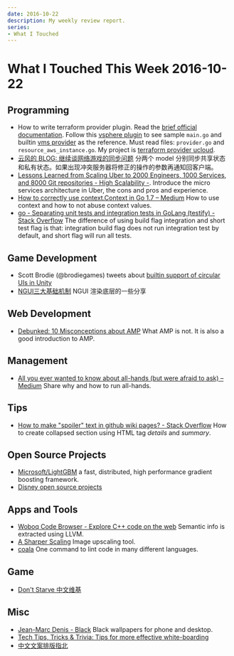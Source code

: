 ```yaml
---
date: 2016-10-22
description: My weekly review report.
series:
- What I Touched
---
```


# What I Touched This Week 2016-10-22


## Programming

* How to write terraform provider plugin. Read the [brief official documentation][1]. Follow this [vsphere plugin][2] to see sample `main.go` and builtin [vms provider][3] as the reference. Must read files: `provider.go` and `resource_aws_instance.go`. My project is [terraform provider ucloud][4].
* [云风的 BLOG: 继续谈网络游戏的同步问题][5] 分两个 model 分别同步共享状态和私有状态。如果出现冲突服务器将修正的操作的参数再通知回客户端。
* [Lessons Learned from Scaling Uber to 2000 Engineers, 1000 Services, and 8000 Git repositories - High Scalability -][6]. Introduce the micro services architecture in Uber, the cons and pros and experience.
* [How to correctly use context.Context in Go 1.7 – Medium][7] How to use context and how to not abuse context values.
* [go - Separating unit tests and integration tests in GoLang (testify) - Stack Overflow][8] The difference of using build flag integration and short test flag is that: integration build flag does not run integration test by default, and short flag will run all tests.

## Game Development

* Scott Brodie (@brodiegames) tweets about [builtin support of circular UIs in Unity][9]
* [NGUI三大基础机制][10] NGUI 渲染底层的一些分享

<!--more-->

## Web Development

* [Debunked: 10 Misconceptions about AMP][11] What AMP is not. It is also a good introduction to AMP.

## Management

* [All you ever wanted to know about all-hands (but were afraid to ask) – Medium][12] Share why and how to run all-hands.

## Tips

* [How to make "spoiler" text in github wiki pages? - Stack Overflow][13] How to create collapsed section using HTML tag *details* and *summary*.

## Open Source Projects

* [Microsoft/LightGBM][14] a fast, distributed, high performance gradient boosting framework.
* [Disney open source projects][15]

## Apps and Tools

* [Woboq Code Browser - Explore C\++ code on the web][16] Semantic info is extracted using LLVM.
* [A Sharper Scaling][17] Image upscaling tool.
* [coala][18] One command to lint code in many different languages.

## Game

* [Don't Starve 中文维基][19]

## Misc

* [Jean-Marc Denis - Black][20] Black wallpapers for phone and desktop.
* [Tech Tips, Tricks & Trivia: Tips for more effective white-boarding][21]
* [中文文案排版指北][22]

[1]:    https://www.terraform.io/docs/plugins/
[2]:    https://github.com/rakutentech/terraform-provider-vsphere
[3]:    https://github.com/hashicorp/terraform-provider-aws
[4]:    https://github.com/3pjgames/terraform-provider-ucloud
[5]:    http://blog.codingnow.com/2016/10/gamesync.html
[6]:    http://highscalability.com/blog/2016/10/12/lessons-learned-from-scaling-uber-to-2000-engineers-1000-ser.html
[7]:    https://medium.com/@cep21/how-to-correctly-use-context-context-in-go-1-7-8f2c0fafdf39#.pmk4vjiow
[8]:    http://stackoverflow.com/a/28007631/667158
[9]:    https://twitter.com/brodiegames/status/786041246321999873
[10]:   http://mp.weixin.qq.com/s?__biz=MzA4MDc5OTg5MA==&mid=2650586822&idx=4&sn=cca55822c77793d8aa093cfed8ea7ab5&chksm=8796af3bb0e1262dfc24fb4ed354f498e502d2dd98e7bb75d56564059ceab717b111cc1018af&scene=0#wechat_redirect
[11]:   https://paulbakaus.com/2016/10/13/debunked-10-misconceptions-about-amp/
[12]:   https://medium.com/@gokulrajaram/all-you-ever-wanted-to-know-about-all-hands-but-were-afraid-to-ask-b13f7b97f2d9#.ovwq0mbix
[13]:   http://stackoverflow.com/questions/32814161/how-to-make-spoiler-text-in-github-wiki-pages/39920717?stw=2#39920717
[14]:   https://github.com/Microsoft/LightGBM
[15]:   http://disney.github.io/
[16]:   https://code.woboq.org/
[17]:   http://a-sharper-scaling.com/
[18]:   http://coala.io/
[19]:   http://zh.dontstarve.wikia.com/wiki/Don't_Starve_%E4%B8%AD%E6%96%87%E7%B6%AD%E5%9F%BA
[20]:   https://jmd.im/black
[21]:   http://mvark.blogspot.jp/2016/10/tips-for-more-effective-white-boarding.html
[22]:   https://github.com/sparanoid/chinese-copywriting-guidelines
